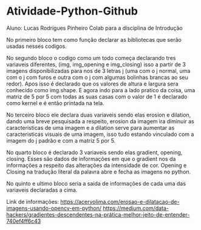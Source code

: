 # Atividade-Python-Github
Aluno: Lucas Rodrigues Pinheiro                    Colab para a disciplina de Introdução

No primeiro bloco tem como função declarar as bibliotecas que serão usadas nesses codigos.

No segundo bloco o codigo como um todo começa declarando tres variaveis diferentes, (img, img_opening e img_closing)
isso a partir de 3 imagens disponibilizadas para nos de 3 letras j (uma com o j normal, uma com o j com furos e outra
com o j com algumas bolinhas brancas ao seu redor). Apos isso é declarado que os valores de altura e largura sera conhecido
como img.shape. E agora indo para a lado pratico da coisa, uma matriz de 5 por 5 com todas as suas casas com o valor de 1
é declarado como kernel e é então printada na tela. 

No terceiro bloco ele declara duas variaveis sendo elas erosion e dilation, dando uma breve pesquisada a respeito, erosion da
imagem ira diminuir as caracteristicas de uma imagem e a dilation serve para aumentar as caracteristicas visuais de uma imagem,
isso tudo estando vinculado com a imagem do j padrão e com a matriz 5 por 5.

No quarto bloco é declarado 3 variaveis sendo elas gradient, opening, closing. Esses são dados de informações em que o gradient
nos da informações a respeito das alterações da intensidade de cor. Opening e Closing na tradução literal da palavra abre e 
fecha as imagens no python. 

No quinto e ultimo bloco seria a saida de informações de cada uma das variaveis declaradas a cima.

Link de informações: https://acervolima.com/erosao-e-dilatacao-de-imagens-usando-opencv-em-python/
                     https://medium.com/data-hackers/gradientes-descendentes-na-prática-melhor-jeito-de-entender-740ef4ff6c43

                     

